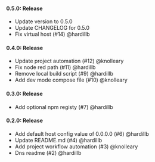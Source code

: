 #### 0.5.0: Release

 - Update version to 0.5.0
 - Update CHANGELOG for 0.5.0
 - Fix virtual host (#14) @hardillb

#### 0.4.0: Release

 - Update project automation (#12) @knolleary
 - Fix node red path (#11) @hardillb
 - Remove local build script (#9) @hardillb
 - Add dev mode compose file (#10) @knolleary

#### 0.3.0: Release

 - Add optional npm registy (#7) @hardillb

#### 0.2.0: Release

 - Add default host config value of 0.0.0.0 (#6) @hardillb
 - Update README.md (#4) @hardillb
 - Add project workflow automation (#3) @knolleary
 - Dns readme (#2) @hardillb
 
